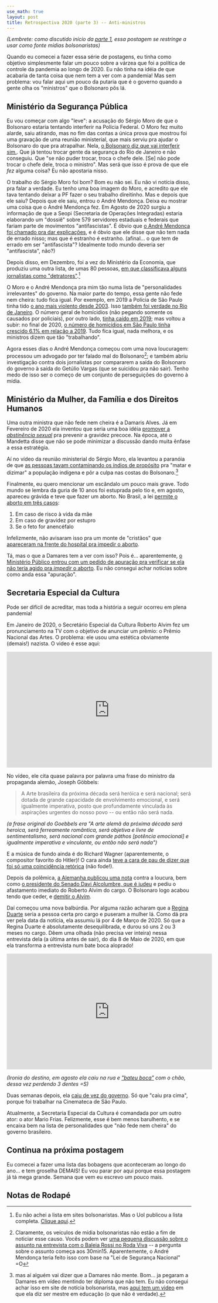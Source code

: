 ```yaml
---
use_math: true
layout: post
title: Retrospectiva 2020 (parte 3) -- Anti-ministros
---
```


_(Lembrete: como discutido início da
[parte 1](https://chonedades.github.io/2021/01/15/Retrospectiva-2020/),
essa postagem se restringe a usar como fonte mídias bolsonaristas)_


Quando eu comecei a fazer essa série de postagens, eu tinha como objetivo
simplesmente falar um pouco sobre a várzea que foi a política de controle
da pandemia ao longo de 2020. Eu não tinha na idéia de que acabaria
de tanta coisa que nem tem a ver com a pandemia! Mas sem problema: vou falar
aqui um pouco da putaria que é o governo quando a gente olha os "ministros"
que o Bolsonaro pôs lá.



Ministério da Segurança Pública
-------------------------------

Eu vou começar com algo "leve": a acusação do Sérgio Moro de que o Bolsonaro
estaria tentando interferir na Polícia Federal. O Moro fez muito alarde,
saiu atirando, mas no fim das contas a única prova que mostrou foi uma gravação
de uma reunião ministerial, que mais serviu pra ajudar o Bolsonaro do que
pra atrapalhar. Nela,
[o Bolsonaro diz que vai interferir sim.](https://www.youtube.com/watch?v=IaHqxr8rCfk).
Que já tentou trocar gente da segurança do Rio de Janeiro e não conseguiu.
Que "se não puder trocar, troca o chefe dele. [Se] não pode trocar o chefe dele,
troca o ministro".
Mas será que isso é prova de que ele _fez_ alguma coisa? Eu não apostaria
nisso.

O trabalho do Sérgio Moro foi bom? Bom eu não sei. Eu não vi notícia
disso, pra falar a verdade. Eu tenho uma boa imagem do Moro, e acredito que
ele tava tentando deixar a PF fazer o seu trabalho direitinho. Mas e depois
que ele saiu? Depois que ele saiu, entrou o André Mendonça. Deixa
eu mostrar uma coisa que o André Mendonça fez.
Em Agosto de 2020 surgiu a informação de que a Seopi (Secretaria de Operações
Integradas) estaria elaborando um "dossiê" sobre 579 servidores estaduais
e federais que fariam parte de movimentos "antifascistas". É óbvio que
[o André Mendonça foi chamado pra dar explicações](https://noticias.r7.com/brasil/ministerio-da-justica-diz-ao-stf-nao-investigar-opositores-do-governo-06082020),
e é óbvio que ele disse que não tem nada de errado nisso; mas que é
estranho é estranho.
(afinal... o que tem de errado em ser "antifascista"? Idealmente todo
mundo deveria ser "antifascista", não?)

Depois disso, em Dezembro, foi a vez do Ministério da Economia, que
produziu uma outra lista, de umas 80 pessoas,
[em que classificava alguns jornalistas como "detratores"](https://www.folhavitoria.com.br/politica/noticia/12/2020/relatorio-feito-para-o-governo-classifica-jornalistas-como-detratores).[^1]

[^1]: Eu não achei a lista em sites bolsonaristas. Mas o Uol publicou a lista completa. [Clique aqui](https://noticias.uol.com.br/colunas/rubens-valente/2020/12/01/lista-monitoramento-redes-sociais-governo-bolsonaro.htm).

O Moro e o André Mendonça pra mim tão numa lista de "personalidades
irrelevantes" do governo. Na maior parte do tempo, essa gente não
fede nem cheira:
tudo fica igual. Por exemplo, em 2019 a Polícia de São Paulo
tinha tido
[o ano mais violento desde 2003](https://noticias.r7.com/sao-paulo/pm-mata-uma-pessoa-a-cada-10-h-apos-supostos-confrontos-em-sp-24012020).
Isso [também foi verdade no Rio de Janeiro](http://www.r7.com/retrospectiva-2019/fotos/rj-registrou-recorde-de-mortes-em-acoes-policiais-em-2019-relembre-27122019#!/foto/1). O número
geral de homícidios (não pegando somente os causados por policiais),
por outro lado,
[tinha caído em 2019](https://noticias.r7.com/homicidio-cai-em-2019-e-tem-alta-em-2020-19102020);
mas voltou a subir: no final de 2020,
[o número de homicídios em São Paulo tinha crescido 6.1% em relação a 2019](https://noticias.r7.com/sao-paulo/crime-organizado-e-conflitos-homicidios-crescem-em-sp-28122020).
Tudo fica igual, nada melhora, e os ministros dizem que tão
"trabalhando".

Agora esses dias o André Mendonça começou com uma nova loucuragem:
processou um advogado por ter falado mal do Bolsonaro[^3]; e
também abriu investigação contra dois jornalistas por compararem a
saída do Bolsonaro do
governo à saída do Getúlio Vargas (que se suicidou pra não sair).
Tenho medo de isso ser o começo de um conjunto de perseguições do
governo à mídia.

[^3]: Claramente, os veículos de mídia bolsonaristas não estão a fim de noticiar esse causo. Vocês podem ver [uma pequena discussão sobre o assunto na entrevista com o Baleia Rossi no Roda Viva](https://youtu.be/4Vo-KiAYTQI?t=1812) -- a pergunta sobre o assunto começa aos 30min15. Aparentemente, o André Mendonça teria feito isso com base na "Lei de Segurança Nacional" =O



Ministério da Mulher, da Família e dos Direitos Humanos
-------------------------------------------------------

Uma outra ministra que não fede nem cheira é a Damaris Alves.
Já em Fevereiro de 2020 ela inventou que seria uma boa idéia
[promover a _abstinência sexual_](https://noticias.r7.com/brasil/projeto-de-abstinencia-sexual-para-jovens-cria-polemica-veja-opinioes-03082020)
pra prevenir a gravidez precoce. Na época, até o Mandetta disse que não
se pode minimizar a discussão dando muita ênfase a essa estratégia.

Aí no vídeo da reunião ministerial do Sérgio Moro, ela levantou a
paranóia de que
[as pessoas tavam contaminando os índios de propósito](https://www.youtube.com/watch?v=UYfKZncXH1k)
pra "matar e dizimar" a população indígena e pôr a culpa nas costas do
Bolsonaro.[^2]

[^2]: mas aí alguém vai dizer que a Damares não mente. Bom... ja pegaram a Damares em vídeo mentindo ter diploma que não tem. Eu não consegui achar isso em site de notícia bolsonarista, mas [aqui tem um video](https://www1.folha.uol.com.br/poder/2019/01/sem-diploma-damares-ja-se-apresentou-como-mestre-em-educacao-e-direito.shtml) em que ela diz ser mestre em educação (o que não é verdade).



Finalmente, eu quero mencionar um escândalo um pouco mais grave.
Todo mundo se lembra da guria de 10 anos foi estuprada pelo tio e, em
agosto, apareceu grávida e teve que fazer um aborto. No Brasil, a lei
[permite o aborto em três casos](https://pt.wikipedia.org/wiki/Aborto_no_Brasil):

 1. Em caso de risco à vida da mãe
 2. Em caso de gravidez por estupro
 3. Se o feto for anencéfalo

Infelizmente, não avisaram isso pra um monte de "cristãos" que
[apareceram na frente do hospital pra impedir o aborto](https://jovempan.com.br/noticias/brasil/aborto-de-menina-de-10-anos-gera-bate-boca-e-protestos-em-frente-a-hospital.html).

Tá, mas o que a Damares tem a ver com isso? Pois é... aparentemente,
[o Ministério Público entrou com um pedido de apuração pra verificar
se ela não teria agido pra _impedir_ o aborto](https://jovempan.com.br/noticias/brasil/mp-pede-apuracao-atuacao-damares-caso-menina-10-anos-vitima-estupro-es.html). Eu não consegui
achar notícias sobre como anda essa "apuração".



Secretaria Especial da Cultura
------------------------------

Pode ser difícil de acreditar, mas toda a história a seguir
ocorreu em plena pandemia!

Em Janeiro de 2020, o Secretário Especial da Cultura Roberto Alvim
fez um pronunciamento na TV com o objetivo de anunciar um prêmio:
o Prêmio Nacional das Artes. O problema: ele usou uma estética
obviamente (demais!) nazista. O video é esse aqui:

<iframe width="560" height="315" src="https://www.youtube.com/embed/3lycKFW6ZHQ" frameborder="0" allow="accelerometer; autoplay; clipboard-write; encrypted-media; gyroscope; picture-in-picture" allowfullscreen></iframe>

No vídeo, ele cita quase palavra por palavra uma frase do ministro
da propaganda alemão, Joseph Göbbels:

> A Arte brasileira da próxima década será heróica e será nacional;
> será dotada de grande capacidade de envolvimento emocional,
> e será igualmente imperativa, posto que profundamente vinculada
> às aspirações urgentes do nosso povo -- ou então não será nada.

_(a frase original do Goebbels era "A arte alemã da próxima década será heroica, será ferreamente romântica, será objetiva e livre de sentimentalismo, será nacional com grande páthos [potência emocional] e igualmente imperativa e vinculante, ou então não será nada")_

E a música de fundo ainda é do Richard Wagner
(aparentemente, o compositor favorito do Hitler)! O cara ainda
[teve a cara de pau de dizer que foi só uma coincidência retórica](https://noticias.r7.com/prisma/r7-planalto/alvim-diz-que-deixou-cargo-a-disposicao-e-pede-perdao-aos-judeus-17012020) (não fode!).

Depois da polêmica,
[a Alemanha publicou uma nota](https://noticias.r7.com/prisma/r7-planalto/opomo-nos-a-qualquer-tentativa-de-glorificar-nazismo-diz-embaixada-17012020)
contra a loucura, bem como
[o presidente do Senado Davi Alcolumbre, que é judeu](https://noticias.r7.com/jr-na-tv/videos/fala-do-ex-secretario-roberto-alvim-repercute-em-brasilia-e-na-comunidade-judaica-17012020)
e pediu o afastamento imediato do Roberto Alvim do cargo.
O Bolsonaro logo acabou tendo que ceder, e
[demitir o Alvim](https://noticias.r7.com/prisma/r7-planalto/bolsonaro-demite-secretario-que-anunciou-premio-com-frase-nazista-17012020).

Daí começou uma nova balbúrdia. Por alguma razão acharam que a
[Regina Duarte](https://jovempan.com.br/noticias/brasil/regina-duarte-toma-posse-na-cultura-e-fala-em-porteira-fechada-e-pacificacao-na-area.html)
seria a pessoa certa pro cargo e puseram a mulher lá. Como dá pra
ver pela data da notícia, ela assumiu lá por 4 de Março de 2020.
Só que a Regina Duarte é absolutamente desequilibrada, e durou só uns 2 ou 3
meses no cargo.
Dêem uma olhada (não precisa ver inteira) nessa entrevista dela
(a última antes de sair), do dia 8 de Maio de 2020, em que ela
transforma a entrevista num bate boca aloprado!

<iframe width="560" height="315" src="https://www.youtube.com/embed/v9gLHrP7RNw" frameborder="0" allow="accelerometer; autoplay; clipboard-write; encrypted-media; gyroscope; picture-in-picture" allowfullscreen></iframe>

_(Ironia do destino, em agosto ela caiu na rua e
["bateu boca"](https://www.youtube.com/watch?v=hRkdMVddkjc) com o chão,
dessa vez perdendo 3 dentes =S)_

Duas semanas depois, ela [caiu de vez do governo](https://noticias.r7.com/brasil/regina-duarte-deixa-secretaria-de-cultura-do-governo-e-assumira-cinemateca-em-sp-20052020).
Só que "caiu pra cima", porque foi trabalhar na Cinemateca de
São Paulo.

Atualmente, a Secretaria Especial da Cultura é comandada por um outro
ator: o ator Mario Frias. Felizmente, esse é bem menos barulhento, e
se encaixa bem na lista de personalidades que "não fede nem cheira" do
governo brasileiro.


Continua na próxima postagem
----------------------------

Eu comecei a fazer uma lista das bobagens que aconteceram ao longo do
ano... e tem groselha DEMAIS! Eu vou parar por aqui porque essa postagem
já tá mega grande. Semana que vem eu escrevo um pouco mais.


Notas de Rodapé
---------------


